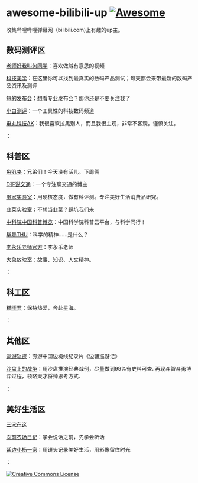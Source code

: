 # awesome-bilibili-up [![Awesome](https://cdn.rawgit.com/sindresorhus/awesome/d7305f38d29fed78fa85652e3a63e154dd8e8829/media/badge.svg)](https://github.com/colflip/awesome-bilibili-up)

收集哔哩哔哩弹幕网（bilibili.com)上有趣的up主。

## 数码测评区

[老师好我叫何同学](https://space.bilibili.com/163637592/)：喜欢做贼有意思的视频

[科技美学](https://space.bilibili.com/3766866/)：在这里你可以找到最真实的数码产品测试；每天都会来带最新的数码产品资讯及测评

[短的发布会](https://space.bilibili.com/287795639/)：想看专业发布会？那你还是不要关注我了

[小白测评](https://space.bilibili.com/8969156/)：一个工具性的科技数码频道

[电丸科技AK](https://space.bilibili.com/477782158/)：我很喜欢拉黑别人，而且我很主观，非常不客观。谨慎关注。

[]()：

## 科普区

[兔叭咯](https://space.bilibili.com/7788379/)：兄弟们！今天没有活儿。下周俩

[D哥说交通](https://space.bilibili.com/)：一个专注聊交通的博主

[凰家实验室](https://space.bilibili.com/668745692/)：用硬核态度，做有料评测。专注美好生活消费品研究。

[韭菜实验室](https://space.bilibili.com/329519036/)：不想当韭菜？踩坑我们来

[中科院中国科普博览](https://space.bilibili.com/73842852/)：中国科学院科普云平台，与科学同行！

[毕导THU](https://space.bilibili.com/254463269/)：科学的精神……是什么？

[李永乐老师官方](https://space.bilibili.com/9458053/)：李永乐老师

[大象放映室](https://space.bilibili.com/49246269)：故事、知识、人文精神。

[]()：

## 科工区

[稚晖君](https://space.bilibili.com/20259914)：保持热爱，奔赴星海。

[]()：


## 其他区

[巡游轨迹](https://space.bilibili.com/437573432/)：穷游中国边境线纪录片《边疆巡游记》

[沙盘上的战争](https://space.bilibili.com/612194373/)：用沙盘推演经典战例，尽量做到99%有史料可查. 再现斗智斗勇博弈过程，领略天才将帅思考方式.

[]()：

## 美好生活区

[三宋在这](https://space.bilibili.com/32025839)

[向前农场日记](https://space.bilibili.com/397242318/)：学会说话之前，先学会听话

[延边小杨一家](https://space.bilibili.com/609876090/)：用镜头记录美好生活，用影像留住时光

[]()：


<a rel="license" href="http://creativecommons.org/licenses/by/4.0/"><img alt="Creative Commons License" style="border-width:0" src="https://i.creativecommons.org/l/by/4.0/80x15.png" /></a>